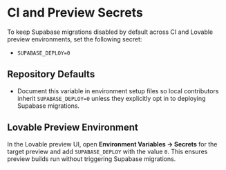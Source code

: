 # CI and Preview Secrets

To keep Supabase migrations disabled by default across CI and Lovable preview environments, set the following secret:

- `SUPABASE_DEPLOY=0`

## Repository Defaults

- Document this variable in environment setup files so local contributors inherit `SUPABASE_DEPLOY=0` unless they explicitly opt in to deploying Supabase migrations.

## Lovable Preview Environment

In the Lovable preview UI, open **Environment Variables → Secrets** for the target preview and add `SUPABASE_DEPLOY` with the value `0`. This ensures preview builds run without triggering Supabase migrations.

